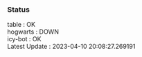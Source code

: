 ### Status


table : OK  
hogwarts : DOWN  
icy-bot : OK  
Latest Update : 2023-04-10 20:08:27.269191
